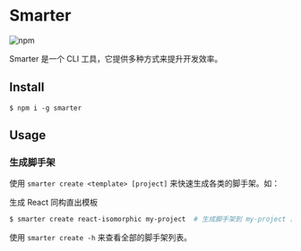 # Smarter


![npm](https://img.shields.io/npm/v/smarter.svg?style=flat-square)

Smarter 是一个 CLI 工具，它提供多种方式来提升开发效率。

## Install

```
$ npm i -g smarter
```

## Usage

### 生成脚手架

使用 `smarter create <template> [project]` 来快速生成各类的脚手架。如：

生成 React 同构直出模板
```bash
$ smarter create react-isomorphic my-project  # 生成脚手架到 my-project 目录下
```

使用 `smarter create -h` 来查看全部的脚手架列表。
